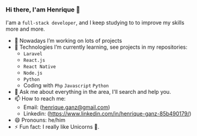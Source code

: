 ### Hi there, I'am Henrique 👋

I'am a `full-stack developer`, and I keep studying to to improve my skills more and more.

- 🔭 Nowadays I’m working on lots of projects 
- 🌱 Technologies I’m currently learning, see projects in my repositories:
     - `Laravel`
     - `React.js`
     - `React Native`
     - `Node.js`
     - `Python`
     - Coding with `Php` `Javascript` `Python`
- 💬 Ask me about everything in the area, I'll search and help you.
- 📫 How to reach me:
     - Email: (henrique.ganz@gmail.com)
     - Linkedin: (https://www.linkedin.com/in/henrique-ganz-85b490179/)
- 😄 Pronouns: he/him
- ⚡ Fun fact: I really like Unicorns 🦄.
